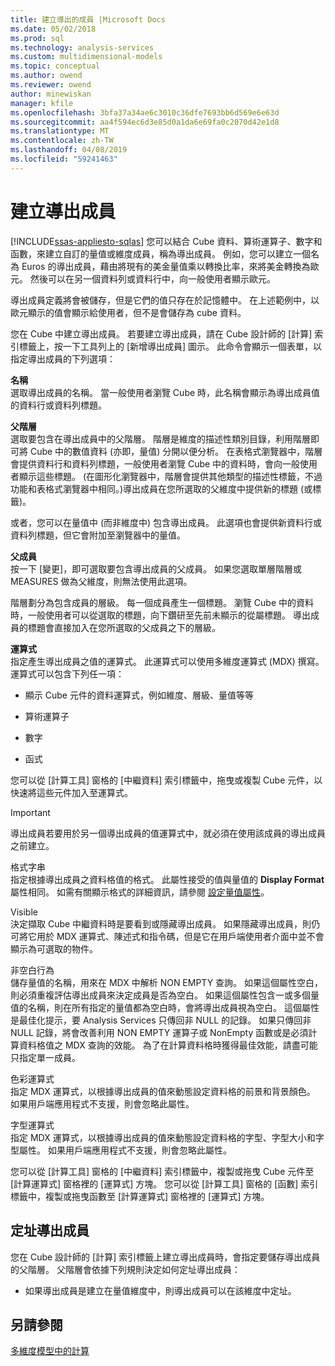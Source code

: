 ```yaml
---
title: 建立導出的成員 |Microsoft Docs
ms.date: 05/02/2018
ms.prod: sql
ms.technology: analysis-services
ms.custom: multidimensional-models
ms.topic: conceptual
ms.author: owend
ms.reviewer: owend
author: minewiskan
manager: kfile
ms.openlocfilehash: 3bfa37a34ae6c3010c36dfe7693bb6d569e6e63d
ms.sourcegitcommit: aa4f594ec6d3e85d0a1da6e69fa0c2070d42e1d8
ms.translationtype: MT
ms.contentlocale: zh-TW
ms.lasthandoff: 04/08/2019
ms.locfileid: "59241463"
---
```

# <a name="create-calculated-members"></a>建立導出成員
[!INCLUDE[ssas-appliesto-sqlas](../../includes/ssas-appliesto-sqlas.md)]
  您可以結合 Cube 資料、算術運算子、數字和函數，來建立自訂的量值或維度成員，稱為導出成員。 例如，您可以建立一個名為 Euros 的導出成員，藉由將現有的美金量值乘以轉換比率，來將美金轉換為歐元。 然後可以在另一個資料列或資料行中，向一般使用者顯示歐元。  
  
 導出成員定義將會被儲存，但是它們的值只存在於記憶體中。 在上述範例中，以歐元顯示的值會顯示給使用者，但不是會儲存為 cube 資料。  
  
 您在 Cube 中建立導出成員。 若要建立導出成員，請在 Cube 設計師的 [計算] 索引標籤上，按一下工具列上的 [新增導出成員] 圖示。 此命令會顯示一個表單，以指定導出成員的下列選項：  
  
 **名稱**  
 選取導出成員的名稱。 當一般使用者瀏覽 Cube 時，此名稱會顯示為導出成員值的資料行或資料列標題。  
  
 **父階層**  
 選取要包含在導出成員中的父階層。 階層是維度的描述性類別目錄，利用階層即可將 Cube 中的數值資料 (亦即，量值) 分開以便分析。 在表格式瀏覽器中，階層會提供資料行和資料列標題，一般使用者瀏覽 Cube 中的資料時，會向一般使用者顯示這些標題。 (在圖形化瀏覽器中，階層會提供其他類型的描述性標籤，不過功能和表格式瀏覽器中相同。)導出成員在您所選取的父維度中提供新的標題 (或標籤)。  
  
 或者，您可以在量值中 (而非維度中) 包含導出成員。 此選項也會提供新資料行或資料列標題，但它會附加至瀏覽器中的量值。  
  
 **父成員**  
 按一下 [變更]，即可選取要包含導出成員的父成員。 如果您選取單層階層或 MEASURES 做為父維度，則無法使用此選項。  
  
 階層劃分為包含成員的層級。 每一個成員產生一個標題。 瀏覽 Cube 中的資料時，一般使用者可以從選取的標題，向下鑽研至先前未顯示的從屬標題。 導出成員的標題會直接加入在您所選取的父成員之下的層級。  
  
 **運算式**  
 指定產生導出成員之值的運算式。 此運算式可以使用多維度運算式 (MDX) 撰寫。 運算式可以包含下列任一項：  
  
-   顯示 Cube 元件的資料運算式，例如維度、層級、量值等等  
  
-   算術運算子  
  
-   數字  
  
-   函式  
  
 您可以從 [計算工具] 窗格的 [中繼資料] 索引標籤中，拖曳或複製 Cube 元件，以快速將這些元件加入至運算式。  
  
> [!IMPORTANT]  
>  導出成員若要用於另一個導出成員的值運算式中，就必須在使用該成員的導出成員之前建立。  
  
 格式字串  
 指定根據導出成員之資料格值的格式。 此屬性接受的值與量值的 **Display Format** 屬性相同。 如需有關顯示格式的詳細資訊，請參閱 [設定量值屬性](../../analysis-services/multidimensional-models/configure-measure-properties.md)。  
  
 Visible  
 決定擷取 Cube 中繼資料時是要看到或隱藏導出成員。 如果隱藏導出成員，則仍可將它用於 MDX 運算式、陳述式和指令碼，但是它在用戶端使用者介面中並不會顯示為可選取的物件。  
  
 非空白行為  
 儲存量值的名稱，用來在 MDX 中解析 NON EMPTY 查詢。 如果這個屬性空白，則必須重複評估導出成員來決定成員是否為空白。 如果這個屬性包含一或多個量值的名稱，則在所有指定的量值都為空白時，會將導出成員視為空白。 這個屬性是最佳化提示，要 Analysis Services 只傳回非 NULL 的記錄。 如果只傳回非 NULL 記錄，將會改善利用 NON EMPTY 運算子或 NonEmpty 函數或是必須計算資料格值之 MDX 查詢的效能。 為了在計算資料格時獲得最佳效能，請盡可能只指定單一成員。  
  
 色彩運算式  
 指定 MDX 運算式，以根據導出成員的值來動態設定資料格的前景和背景顏色。 如果用戶端應用程式不支援，則會忽略此屬性。  
  
 字型運算式  
 指定 MDX 運算式，以根據導出成員的值來動態設定資料格的字型、字型大小和字型屬性。 如果用戶端應用程式不支援，則會忽略此屬性。  
  
 您可以從 [計算工具] 窗格的 [中繼資料] 索引標籤中，複製或拖曳 Cube 元件至 [計算運算式] 窗格裡的 [運算式] 方塊。 您可以從 [計算工具] 窗格的 [函數] 索引標籤中，複製或拖曳函數至 [計算運算式] 窗格裡的 [運算式] 方塊。  
  
## <a name="addressing-calculated-members"></a>定址導出成員  
 您在 Cube 設計師的 [計算] 索引標籤上建立導出成員時，會指定要儲存導出成員的父階層。 父階層會依據下列規則決定如何定址導出成員：  
  
-   如果導出成員是建立在量值維度中，則導出成員可以在該維度中定址。  
  
## <a name="see-also"></a>另請參閱  
 [多維度模型中的計算](../../analysis-services/multidimensional-models/calculations-in-multidimensional-models.md)  
  
  
